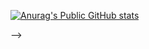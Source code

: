 [![Anurag's Public GitHub stats](https://github-readme-stats.vercel.app/api?username=wcatoo)](https://github.com/anuraghazra/github-readme-stats)
<!-- ![Anurag's Private GitHub stats](https://github-readme-stats.vercel.app/api?username=wcatoo&count_private=true) -->


<!-- - 👋 Hi, I’m @wcatoo
- 👀 I’m interested in C/C++ 
- 🌱 I’m currently learning computer security
- 💞️ I’m looking to collaborate on ...
- 📫 How to reach me ...

<!---
wcatoo/wcatoo is a ✨ special ✨ repository because its `README.md` (this file) appears on your GitHub profile.
You can click the Preview link to take a look at your changes.
--->
<!--  --> -->
